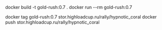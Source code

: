 docker build -t gold-rush:0.7 .
docker run --rm gold-rush:0.7


docker tag gold-rush:0.7 stor.highloadcup.ru/rally/hypnotic_coral
docker push stor.highloadcup.ru/rally/hypnotic_coral
